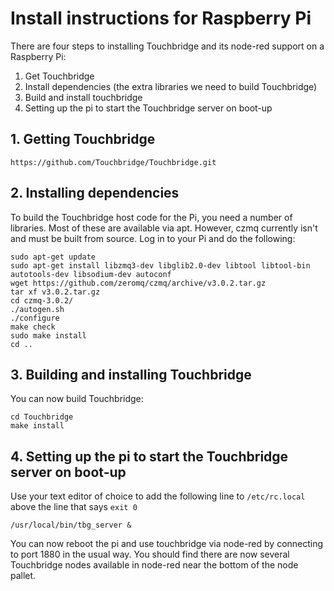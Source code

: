 # Install instructions for Raspberry Pi

There are four steps to installing Touchbridge and its node-red support
on a Raspberry Pi:

1. Get Touchbridge
2. Install dependencies (the extra libraries we need to build Touchbridge)
3. Build and install touchbridge
4. Setting up the pi to start the Touchbridge server on boot-up

## 1. Getting Touchbridge

~~~~
https://github.com/Touchbridge/Touchbridge.git
~~~~

## 2. Installing dependencies

To build the Touchbridge host code for the Pi, you need
a number of libraries. Most of these are available via apt.
However, czmq currently isn't and must be built from source.
Log in to your Pi and do the following:

~~~~
sudo apt-get update
sudo apt-get install libzmq3-dev libglib2.0-dev libtool libtool-bin autotools-dev libsodium-dev autoconf
wget https://github.com/zeromq/czmq/archive/v3.0.2.tar.gz 
tar xf v3.0.2.tar.gz
cd czmq-3.0.2/
./autogen.sh
./configure
make check
sudo make install
cd ..
~~~~

## 3. Building and installing Touchbridge

You can now build Touchbridge:

~~~~
cd Touchbridge
make install
~~~~


## 4. Setting up the pi to start the Touchbridge server on boot-up

Use your text editor of choice to add the following line to
`/etc/rc.local` above the line that says `exit 0`

~~~~
/usr/local/bin/tbg_server &
~~~~

You can now reboot the pi and use touchbridge via node-red by
connecting to port 1880 in the usual way. You should find there
are now several Touchbridge nodes available in node-red near
the bottom of the node pallet.

